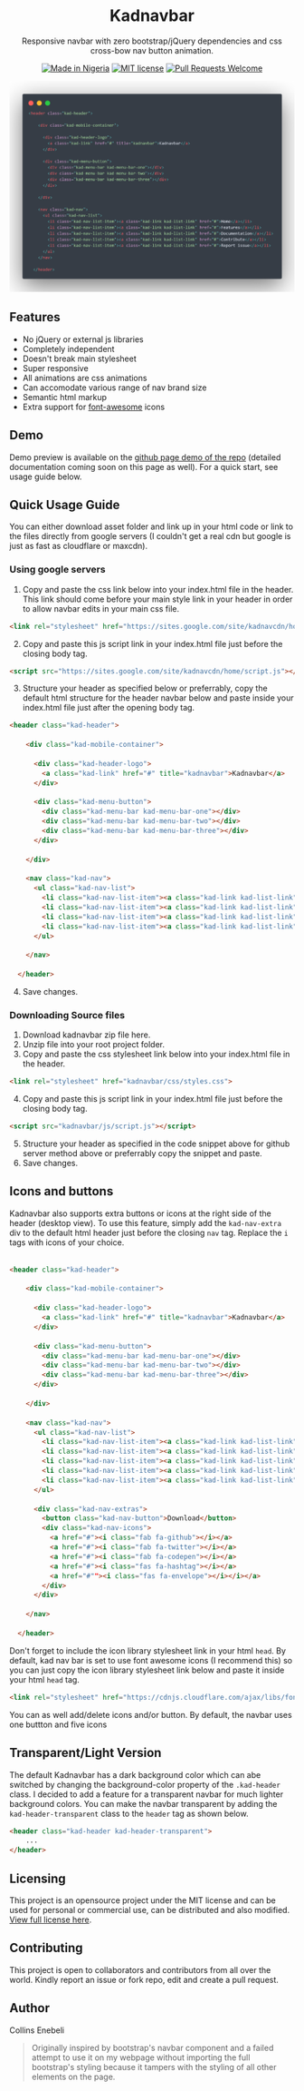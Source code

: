 <div align="center">

# Kadnavbar

Responsive navbar with zero bootstrap/jQuery dependencies and css cross-bow nav button animation.

[![Made in Nigeria](https://img.shields.io/badge/made%20in-nigeria-008751.svg?style=flat-square)](https://github.com/acekyd/made-in-nigeria)
[![MIT license](http://img.shields.io/badge/license-MIT-brightgreen.svg?style=flat-square)](http://opensource.org/licenses/MIT)
[![Pull Requests Welcome](https://img.shields.io/badge/PRs-welcome-red.svg?style=flat-square)](http://makeapullrequest.com)

![code snapshot](images/kadnavbar-basic-snapshot.png)

</div>


## Features

* No jQuery or external js libraries
* Completely independent 
* Doesn't break main stylesheet
* Super responsive
* All animations are css animations
* Can accomodate various range of nav brand size
* Semantic html markup
* Extra support for [font-awesome](https://fontawesome.com/) icons

## Demo

Demo preview is available on the [github page demo of the repo](https://kadetxx.github.io/kadnavbar/) (detailed documentation coming soon on this page as well). For a quick start, see usage guide below.

## Quick Usage Guide

You can either download asset folder and link up in your html code or link to the files directly from google servers (I couldn't get a real cdn but google is just as fast as cloudflare or maxcdn).

### Using google servers

1. Copy and paste the css link below into your index.html file in the header. This link should come before your main style link in your header in order to allow navbar edits in your main css file. 

```html
<link rel="stylesheet" href="https://sites.google.com/site/kadnavcdn/home/styles.css">
```
2. Copy and paste this js script link in your index.html file just before the closing body tag.

```html
<script src="https://sites.google.com/site/kadnavcdn/home/script.js"></script>
```
3. Structure your header as specified below or preferrably, copy the default html structure for the header navbar below and paste inside your index.html file just after the opening body tag.

```html
<header class="kad-header">

    <div class="kad-mobile-container">

      <div class="kad-header-logo">
        <a class="kad-link" href="#" title="kadnavbar">Kadnavbar</a>
      </div>

      <div class="kad-menu-button">
        <div class="kad-menu-bar kad-menu-bar-one"></div>
        <div class="kad-menu-bar kad-menu-bar-two"></div>
        <div class="kad-menu-bar kad-menu-bar-three"></div>
      </div>

    </div>

    <nav class="kad-nav">
      <ul class="kad-nav-list">
        <li class="kad-nav-list-item"><a class="kad-link kad-list-link" href="#">Home</a></li>
        <li class="kad-nav-list-item"><a class="kad-link kad-list-link" href="#">About</a></li>
        <li class="kad-nav-list-item"><a class="kad-link kad-list-link" href="#">Contact</a></li>
        <li class="kad-nav-list-item"><a class="kad-link kad-list-link" href="#">Support</a></li>
      </ul>

    </nav>

  </header>

```
4. Save changes.

### Downloading Source files

1. Download kadnavbar zip file here.
2. Unzip file into your root project folder.
3. Copy and paste the css stylesheet link below into your index.html file in the header.

```html
<link rel="stylesheet" href="kadnavbar/css/styles.css">
```
4.  Copy and paste this js script link in your index.html file just before the closing body tag.

```html
<script src="kadnavbar/js/script.js"></script>
```
5. Structure your header as specified in the code snippet above for github server method above or preferrably copy the snippet and paste.
6. Save changes.

## Icons and buttons

Kadnavbar also supports extra buttons or icons at the right side of the header (desktop view). To use this feature, simply add the `kad-nav-extra` div to the default html header just before the closing `nav` tag. Replace the `i` tags with icons of your choice. 

```html

<header class="kad-header">

    <div class="kad-mobile-container">

      <div class="kad-header-logo">
        <a class="kad-link" href="#" title="kadnavbar">Kadnavbar</a>
      </div>

      <div class="kad-menu-button">
        <div class="kad-menu-bar kad-menu-bar-one"></div>
        <div class="kad-menu-bar kad-menu-bar-two"></div>
        <div class="kad-menu-bar kad-menu-bar-three"></div>
      </div>

    </div>

    <nav class="kad-nav">
      <ul class="kad-nav-list">
        <li class="kad-nav-list-item"><a class="kad-link kad-list-link" href="#">Home</a></li>
        <li class="kad-nav-list-item"><a class="kad-link kad-list-link" href="#">Features</a></li>
        <li class="kad-nav-list-item"><a class="kad-link kad-list-link" href="#">Documentation</a></li>
        <li class="kad-nav-list-item"><a class="kad-link kad-list-link" href="#">Contribute</a></li>
        <li class="kad-nav-list-item"><a class="kad-link kad-list-link" href="#">Report issue</a></li>
      </ul>

      <div class="kad-nav-extras">
        <button class="kad-nav-button">Download</button>
        <div class="kad-nav-icons">
          <a href="#"><i class="fab fa-github"></i></a>
          <a href="#"><i class="fab fa-twitter"></i></a>
          <a href="#"><i class="fab fa-codepen"></i></a>
          <a href="#"><i class="fas fa-hashtag"></i></a>
          <a href="#""><i class="fas fa-envelope"></i></i></a>
        </div>
      </div>

    </nav>

  </header>
```
Don't forget to include the icon library stylesheet link in your html `head`. By default, kad nav bar is set to use font awesome icons (I recommend this) so you can just copy the icon library stylesheet link below and paste it inside your html `head` tag. 

```html
<link rel="stylesheet" href="https://cdnjs.cloudflare.com/ajax/libs/font-awesome/5.11.2/css/all.min.css">
```
You can as well add/delete icons and/or button. By default, the navbar uses one buttton and five icons

## Transparent/Light Version

The default Kadnavbar has a dark background color which can abe switched by changing the background-color property of the `.kad-header` class. I decided to add a feature for a transparent navbar for much lighter background colors. You can make the navbar transparent by adding the `kad-header-transparent` class to the `header` tag as shown below.

```html
<header class="kad-header kad-header-transparent">
    ...
</header>    
```

## Licensing 

This project is an opensource project under the MIT license and can be used for personal or commercial use, can be distributed and also modified. [View full license here](https://github.com/kadetXx/kadnavbar/blob/master/license.md).

## Contributing

This project is open to collaborators and contributors from all over the world. Kindly report an issue or fork repo, edit and create a pull request.

## Author

Collins Enebeli

> Originally inspired by bootstrap's navbar component and a failed attempt to use it on my webpage without importing the full bootstrap's styling because it tampers with the styling of all other elements on the page.

